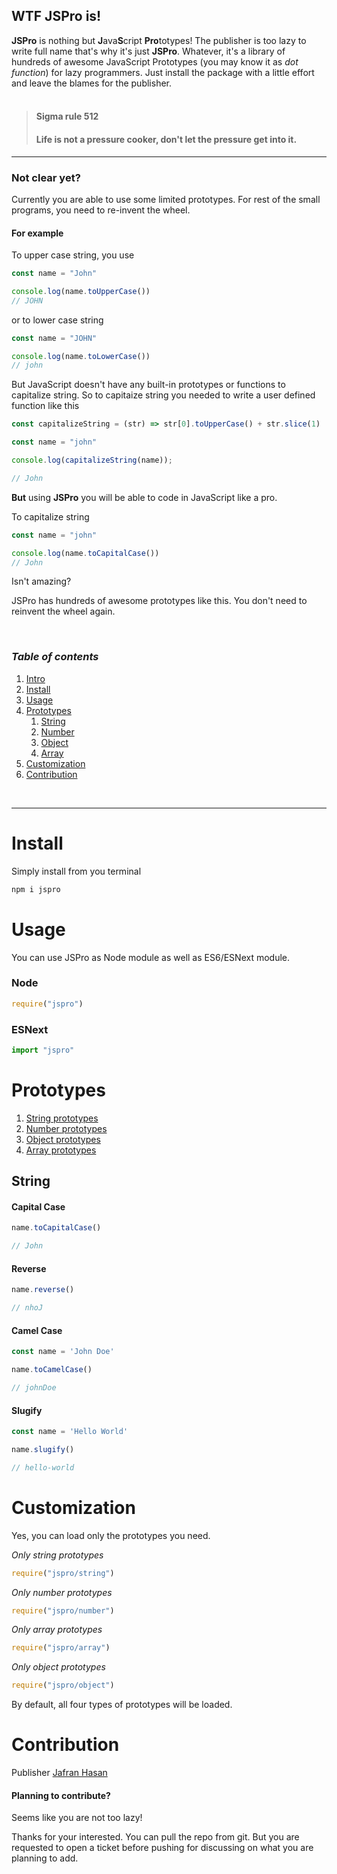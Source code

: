 ## <a name="intro"></a> WTF **JSPro** is!
**JSPro** is nothing but **J**ava**S**cript **Pro**totypes! The publisher is too lazy to write full name that's why it's just **JSPro**.
Whatever, it's a library of hundreds of awesome JavaScript Prototypes (you may know it as  *dot function*) for lazy programmers. Just install the package with a little effort and leave the blames for the publisher. 
<br>
<br>
>#### **Sigma rule 512**
>#### Life is not a pressure cooker, don't let the pressure get into it. 

___

### Not clear yet? 
Currently you are able to use some limited prototypes. For rest of the small programs, you need to re-invent the wheel. 

#### For example
To upper case string, you use 

```js
const name = "John"

console.log(name.toUpperCase())
// JOHN
```
or to lower case string
```js 
const name = "JOHN"

console.log(name.toLowerCase())
// john
```

But JavaScript doesn't have any built-in prototypes or functions to capitalize string. So to capitaize string you needed to write a user defined function like this 

```js
const capitalizeString = (str) => str[0].toUpperCase() + str.slice(1)

const name = "john"

console.log(capitalizeString(name));

// John
```

**But** using **JSPro** you will be able to code in JavaScript like a pro. 

To capitalize string

```js
const name = "john"

console.log(name.toCapitalCase())
// John 
```

Isn't amazing?

JSPro has hundreds of awesome prototypes like this. You don't need to reinvent the wheel again. 

<br>

### *Table of contents*
1. [ Intro ](#intro) 
2. [ Install ](#install)
3. [ Usage ](#usage)
4. [ Prototypes ](#prototypes)
   1. [ String ](#string)
   1. [ Number ](#number)
   1. [ Object ](#object)
   1. [ Array ](#array)
5. [ Customization ](#customization) 
5. [ Contribution ](#contribution) 

<br>

___

# <a name="install"></a> Install

Simply install from you terminal
```bash
npm i jspro
```

# <a name="usage"></a> Usage

You can use JSPro as Node module as well as ES6/ESNext module.

### Node 
```js
require("jspro")
```
### ESNext 
```js
import "jspro"
```

# <a name="prototypes"></a> Prototypes

1. [ String prototypes ](#string)
2. [ Number prototypes ](#number)
3. [ Object prototypes ](#object)
4. [ Array prototypes ](#array)
   
## <a name="string"></a> String 

#### Capital Case

```js
name.toCapitalCase()

// John
```
#### Reverse
```js
name.reverse()

// nhoJ
```
#### Camel Case
```js
const name = 'John Doe'

name.toCamelCase()

// johnDoe
```
#### Slugify
```js
const name = 'Hello World'

name.slugify()

// hello-world
```


# <a name="customization"></a> Customization

Yes, you can load only the prototypes you need.
 

*Only string prototypes*
```js
require("jspro/string")
```
*Only number prototypes*
```js
require("jspro/number")
```
*Only array prototypes*
```js
require("jspro/array")
```
*Only object prototypes*
```js
require("jspro/object")
```
By default, all four types of prototypes will be loaded. 

# <a name="contribution"></a> Contribution 

Publisher [Jafran Hasan](https://www.facebook.com/IamJafran/)

#### Planning to contribute?

Seems like you are not too lazy!

Thanks for your interested. You can pull the repo from git. But you are requested to open a ticket before pushing for discussing on what you are planning to add. 
